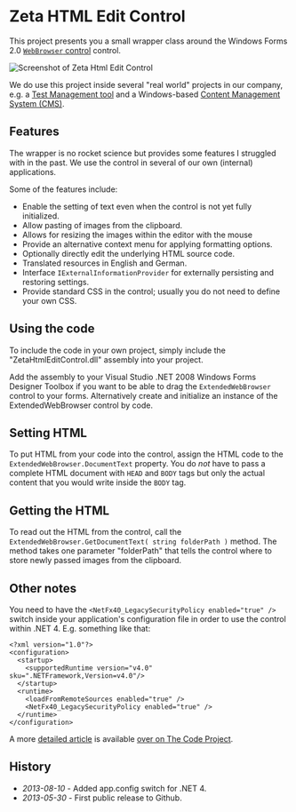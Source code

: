 # Zeta HTML Edit Control

This project presents you a small wrapper class around the Windows Forms 2.0 [`WebBrowser` control](http://msdn.microsoft.com/en-us/library/2te2y1x6.aspx) control.

![Screenshot of Zeta Html Edit Control](http://i.imgur.com/5medndw.png)

We do use this project inside several "real world" projects in our company, e.g. a [Test Management tool](http://www.zeta-test.com) and a Windows-based [Content Management System (CMS)](http://www.zeta-producer.com/de/cms.html).

## Features

The wrapper is no rocket science but provides some features I struggled with in the past. We use the control in several of our own (internal) applications.

Some of the features include:

  * Enable the setting of text even when the control is not yet fully initialized.
  * Allow pasting of images from the clipboard.
  * Allows for resizing the images within the editor with the mouse 
  * Provide an alternative context menu for applying formatting options.
  * Optionally directly edit the underlying HTML source code.
  * Translated resources in English and German.
  * Interface `IExternalInformationProvider` for externally persisting and restoring settings.
  * Provide standard CSS in the control; usually you do not need to define your own CSS.

## Using the code

To include the code in your own project, simply include the "ZetaHtmlEditControl.dll" assembly into your project.

Add the assembly to your Visual Studio .NET 2008 Windows Forms Designer Toolbox if you want to be able to drag the `ExtendedWebBrowser` control to your forms. Alternatively create and initialize an instance of the ExtendedWebBrowser control by code.

## Setting HTML

To put HTML from your code into the control, assign the HTML code to the `ExtendedWebBrowser.DocumentText` property. You do _not_ have to pass a complete HTML document with `HEAD` and `BODY` tags but only the actual content that you would write inside the `BODY` tag.

## Getting the HTML

To read out the HTML from the control, call the `ExtendedWebBrowser.GetDocumentText( string folderPath )` method. The method takes one parameter "folderPath" that tells the control where to store newly passed images from the clipboard.

## Other notes

You need to have the `<NetFx40_LegacySecurityPolicy enabled="true" />` switch inside your application's configuration file in order to use the control within .NET 4. E.g. something like that:

    <?xml version="1.0"?>
    <configuration>
      <startup>
        <supportedRuntime version="v4.0" sku=".NETFramework,Version=v4.0"/>
      </startup>
      <runtime>
        <loadFromRemoteSources enabled="true" />
        <NetFx40_LegacySecurityPolicy enabled="true" />
      </runtime>
    </configuration>

A more [detailed article](http://www.codeproject.com/Articles/43954/ZetaplusHTMLplusEditplusControl) is available [over on The Code Project](http://www.codeproject.com/Articles/43954/ZetaplusHTMLplusEditplusControl).

## History

  * *2013-08-10* - Added app.config switch for .NET 4.
  * *2013-05-30* - First public release to Github.
